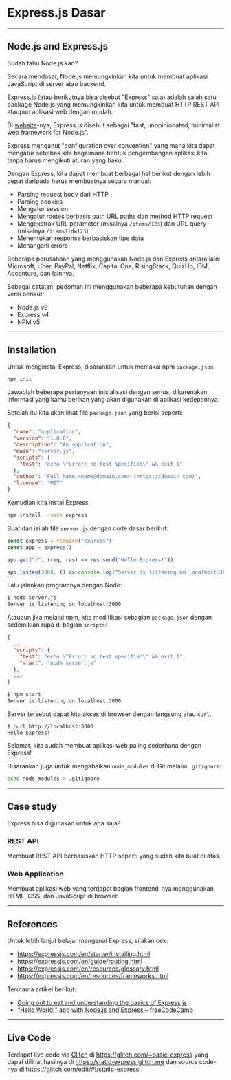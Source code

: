 # Express.js Dasar

--------------------------------------------------------------------------------

## Node.js and Express.js

Sudah tahu Node.js kan?

Secara mendasar, Node.js memungkinkan kita untuk membuat aplikasi JavaScript di server atau backend.

Express.js (atau berikutnya bisa disebut "Express" saja) adalah salah satu package Node.js yang memungkinkan kita untuk membuat HTTP REST API ataupun aplikasi web dengan mudah.

Di [website](https://expressjs.com)-nya, Express.js disebut sebagai "fast, unopinionated, minimalist web framework for Node.js".

Express menganut "configuration over convention" yang mana kita dapat mengatur sebebas kita bagaimana bentuk pengembangan aplikasi kita, tanpa harus mengikuti aturan yang baku.

Dengan Express, kita dapat membuat berbagai hal berikut dengan lebih cepat daripada harus membuatnya secara manual:

* Parsing request body dari HTTP
* Parsing cookies 
* Mengatur session
* Mengatur routes berbasis path URL paths dan method HTTP request
* Mengekstrak URL parameter (misalnya `/items/123`) dan URL query (misalnya `/items?id=123`)
* Menentukan response berbasiskan tipe data
* Menangani errors

Beberapa perusahaan yang menggunakan Node.js dan Express antara lain: Microsoft, Uber, PayPal, Netflix, Capital One, RisingStack, QuizUp, IBM, Accenture, dan lainnya.

Sebagai catatan, pedoman ini menggunakan beberapa kebutuhan dengan versi berikut:

* Node.js v9
* Express v4
* NPM v5

--------------------------------------------------------------------------------

## Installation

Untuk menginstal Express, disarankan untuk memakai npm `package.json`:

```sh
npm init
```

Jawablah beberapa pertanyaan inisialisasi dengan serius, dikarenakan informasi yang kamu berikan yang akan digunakan di aplikasi kedepannya.

Setelah itu kita akan lihat file `package.json` yang berisi seperti:

```json
{
  "name": "application",
  "version": "1.0.0",
  "description": "An application",
  "main": "server.js",
  "scripts": {
    "test": "echo \"Error: no test specified\" && exit 1"
  },
  "author": "Full Name <name@domain.com> (https://domain.com)",
  "license": "MIT"
}
```

Kemudian kita instal Express:

```sh
npm install --save express
```

Buat dan isilah file `server.js` dengan code dasar berikut:

```js
const express = require("express")
const app = express()

app.get("/", (req, res) => res.send("Hello Express!"))

app.listen(3000, () => console.log("Server is listening on localhost:3000"))
```

Lalu jalankan programnya dengan Node:

```sh
$ node server.js
Server is listening on localhost:3000
```

Ataupun jika melalui npm, kita modifikasi sebagian `package.json` dengan sedemikian rupa di bagian `scripts`:

```json
{
  ...
  "scripts": {
    "test": "echo \"Error: no test specified\" && exit 1",
    "start": "node server.js"
  },
  ...
}
```

```sh
$ npm start
Server is listening on localhost:3000
```

Server tersebut dapat kita akses di browser dengan langsung atau `curl`.

```
$ curl http://localhost:3000
Hello Express!
```

Selamat, kita sudah membuat aplikasi web paling sederhana dengan Express!

Disarankan juga untuk mengabaikan `node_modules` di Git melalui `.gitignore`:

```sh
echo node_modules > .gitignore
```

--------------------------------------------------------------------------------

## Case study

Express bisa digunakan untuk apa saja?

### REST API

Membuat REST API berbasiskan HTTP seperti yang sudah kita buat di atas.

### Web Application

Membuat aplikasi web yang terdapat bagian frontend-nya menggunakan HTML, CSS, dan JavaScript di browser.

--------------------------------------------------------------------------------

## References

Untuk lebih lanjut belajar mengenai Express, silakan cek:

* https://expressjs.com/en/starter/installing.html
* https://expressjs.com/en/guide/routing.html
* https://expressjs.com/en/resources/glossary.html
* https://expressjs.com/en/resources/frameworks.html

Terutama artikel berikut:

* [Going out to eat and understanding the basics of Express.js](https://medium.freecodecamp.org/going-out-to-eat-and-understanding-the-basics-of-express-js-f034a029fb66)
* [“Hello World!” app with Node.js and Express – freeCodeCamp](https://medium.com/@adnanrahic/hello-world-app-with-node-js-and-express-c1eb7cfa8a30)

--------------------------------------------------------------------------------

## Live Code

Terdapat live code via [Glitch](https://glitch.me) di <https://glitch.com/~basic-express> yang dapat dilihat hasilnya di <https://static-express.glitch.me> dan source code-nya di <https://glitch.com/edit/#!/static-express>.
